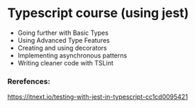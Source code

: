 # Typescript course (using jest)

* Going further with Basic Types
* Using Advanced Type Features
* Creating and using decorators
* Implementing asynchronous patterns
* Writing cleaner code with TSLint


### Rerefences:

https://itnext.io/testing-with-jest-in-typescript-cc1cd0095421

